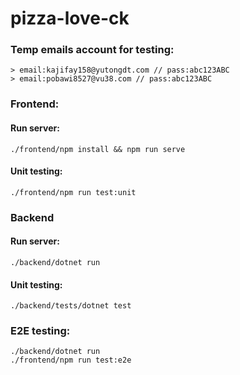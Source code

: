 # pizza-love-ck

### Temp emails account for testing:
```
> email:kajifay158@yutongdt.com // pass:abc123ABC  
> email:pobawi8527@vu38.com // pass:abc123ABC  
```

### Frontend:
#### Run server:
```
./frontend/npm install && npm run serve
```
#### Unit testing:
```
./frontend/npm run test:unit
```
### Backend
#### Run server:
```
./backend/dotnet run
```
#### Unit testing:
```
./backend/tests/dotnet test
```

### E2E testing:
```
./backend/dotnet run 
./frontend/npm run test:e2e
```
